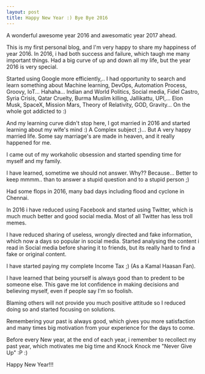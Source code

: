```yaml
---
layout: post
title: Happy New Year :) Bye Bye 2016
---
```


A wonderful awesome year 2016 and awesomatic year 2017 ahead.

This is my first personal blog, and I'm very happy to share my happiness of year 2016. In 2016, i had both success and failure, which taugh me many important things. Had a big curve of up and down all my life, but the year 2016 is very special.

Started using Google more efficiently,..
I had opportunity to search and learn something about Machine learning, DevOps, Automation Process, Groovy, IoT... Hahaha... Indian and World Politics, Social media, Fidel Castro, Syria Crisis, Qatar Cruelty, Burma Muslim killing, Jallikattu, UPI,... Elon Musk, SpaceX, Mission Mars, Theory of Relativity, GOD, Gravity... On the whole got addicted to :)

And my learning curve didn't stop here,
I got married in 2016 and started learning about my wife's mind :) A Complex subject ;)... But A very happy married life. Some say marriage's are made in heaven, and it really happened for me.

I came out of my workaholic obsession and started spending time for myself and my family.

I have learned, sometime we should not answer. Why?? Because... Better to keep mmmm.. than to answer a stupid question and to a stupid person ;)

Had some flops in 2016, many bad days including flood and cyclone in Chennai.

In 2016 i have reduced using Facebook and started using Twitter, which is much much better and good social media. Most of all Twitter has less troll memes.

I have reduced sharing of useless, wrongly directed and fake information, which now a days so popular in social media. Started analysing the content i read in Social media before sharing it to friends, but its really hard to find a fake or original content.

I have started paying my complete Income Tax ;) (As a Kamal Haasan Fan).

I have learned that being yourself is always good than to predent to be someone else. This gave me lot confidence in making decisions and believing myself, even if people say I'm so foolish.

Blaming others will not provide you much positive attitude so I reduced doing so and started focusing on solutions.

Remembering your past is always good, which gives you more satisfaction and many times big motivation from your experience for the days to come.

Before every New year, at the end of each year, i remember to recollect my past year, which motivates me big time and Knock Knock me "Never Give Up" :P :)

Happy New Year!!!